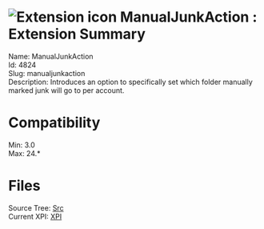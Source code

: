 # ![Extension icon](https://addons.thunderbird.net/user-media/addon_icons/4/4824-64.png?modified=1319805184) ManualJunkAction : Extension Summary

Name: ManualJunkAction  
Id: 4824  
Slug: manualjunkaction  
Description: Introduces an option to specifically set which folder manually marked junk will go to per account.
  

# Compatibility
Min: 3.0  
Max: 24.*  

# Files

Source Tree: [Src](C:/Dev/Thunderbird/ThunderKdB/xall/xOther/4824-manualjunkaction/src)  
Current XPI: [XPI](C:/Dev/Thunderbird/ThunderKdB/xall/xOther/4824-manualjunkaction/xpi)  



